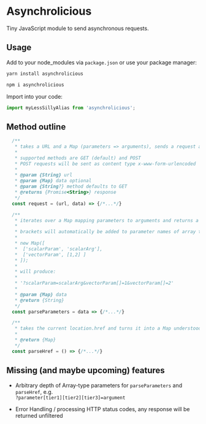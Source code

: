 # Asynchrolicious
Tiny JavaScript module to send asynchronous requests.

## Usage

Add to your node_modules via `package.json` or use your package manager:

```bash
yarn install asynchrolicious
```

```bash
npm i asynchrolicious
```

Import into your code:

```js
import myLessSillyAlias from 'asynchrolicious';
```

## Method outline

```js 
  /**
   * takes a URL and a Map (parameters => arguments), sends a request and returns a Promise resolving to the response
   *
   * supported methods are GET (default) and POST
   * POST requests will be sent as content type x-www-form-urlencoded
   *
   * @param {String} url
   * @param {Map} data optional
   * @param {String?} method defaults to GET
   * @returns {Promise<String>} response
   */
  const request = (url, data) => {/*...*/}

  /**
   * iterates over a Map mapping parameters to arguments and returns a GET string
   *
   * brackets will automatically be added to parameter names of array types, so the following Map:
   *
   * new Map([
   *  ['scalarParam', 'scalarArg'],
   *  ['vectorParam', [1,2] ]
   * ]);
   *
   * will produce:
   *
   * '?scalarParam=scalarArg&vectorParam[]=1&vectorParam[]=2'
   *
   * @param {Map} data
   * @return {String}
   */
  const parseParameters = data => {/*...*/}

  /**
   * takes the current location.href and turns it into a Map understood by parseParameters
   *
   * @return {Map}
   */
  const parseHref = () => {/*...*/}
```
  

## Missing (and maybe upcoming) features

- Arbitrary depth of Array-type parameters for `parseParameters` and `parseHref`, e.g.  
`?parameter[tier1][tier2][tier3]=argument`

- Error Handling / processing HTTP status codes, any response will be returned unfiltered